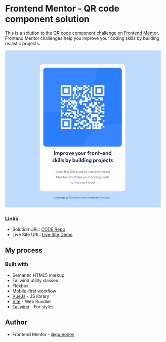 # Frontend Mentor - QR code component solution

This is a solution to the [QR code component challenge on Frontend Mentor](https://www.frontendmentor.io/challenges/qr-code-component-iux_sIO_H). Frontend Mentor challenges help you improve your coding skills by building realistic projects. 

<!-- ## Table of contents

## Overview -->

![](./src/assets/screen-shot-prev.png)

### Links

- Solution URL: [CODE Repo](https://github.com/GumoDev/qrcodecomponent)
- Live Site URL: [Live Site Demo](https://gumodev.github.io/qrcodecomponent/)

## My process

### Built with

- Semantic HTML5 markup
- Tailwind utility classes
- Flexbox
- Mobile-first workflow
- [VueJs](https://vuejs.org/) - JS library
- [Vite](https://vitejs.dev/) - Web Bundler 
- [Tailwind](https://tailwindcss.com/) - For styles

<!-- ### What I learned

### Continued development

### Useful resources -->

## Author

- Frontend Mentor - [@gumodev](https://www.frontendmentor.io/profile/gumodev)

<!-- ## Acknowledgments -->
